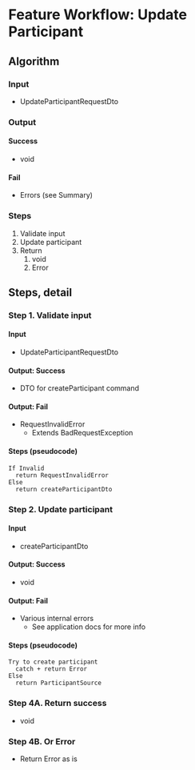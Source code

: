 # Feature Workflow: Update Participant

## Algorithm

### Input

- UpdateParticipantRequestDto

### Output

#### Success

- void

#### Fail

- Errors (see Summary)

### Steps

1. Validate input
2. Update participant
3. Return
   1. void
   2. Error

## Steps, detail

### Step 1. Validate input

#### Input

- UpdateParticipantRequestDto

#### Output: Success

- DTO for createParticipant command

#### Output: Fail

- RequestInvalidError
  - Extends BadRequestException

#### Steps (pseudocode)

```
If Invalid
  return RequestInvalidError
Else
  return createParticipantDto
```

### Step 2. Update participant

#### Input

- createParticipantDto

#### Output: Success

- void

#### Output: Fail

- Various internal errors
  - See application docs for more info

#### Steps (pseudocode)

```
Try to create participant
  catch + return Error
Else
  return ParticipantSource
```

### Step 4A. Return success

- void

### Step 4B. Or Error

- Return Error as is
